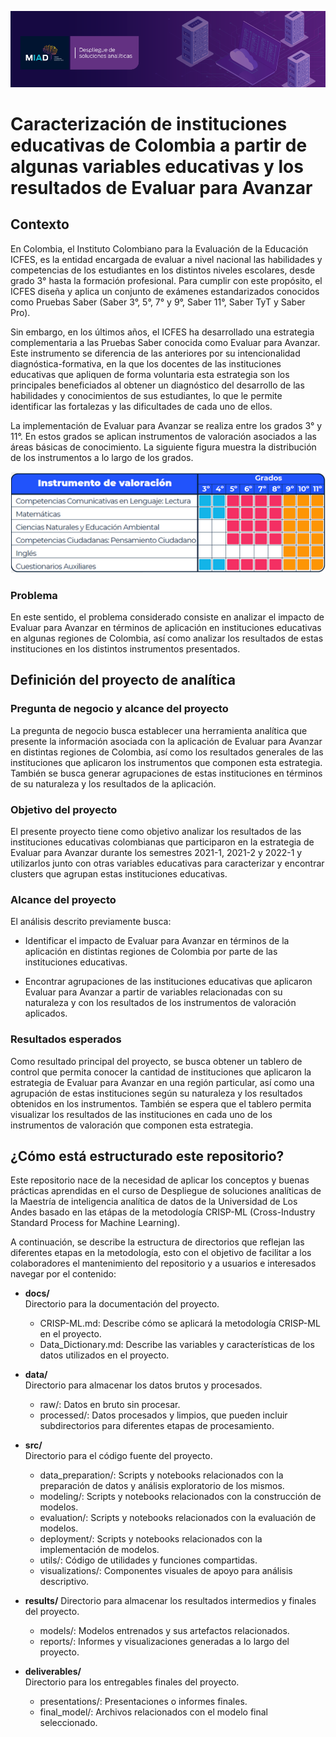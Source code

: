 ![Alt text](docs/imgs/header.png)

# Caracterización de instituciones educativas de Colombia a partir de algunas variables educativas y los resultados de Evaluar para Avanzar

## Contexto
En Colombia, el Instituto Colombiano para la Evaluación de la Educación ICFES, es la entidad encargada de evaluar a nivel nacional las habilidades y competencias de los estudiantes en los distintos niveles escolares, desde grado 3° hasta la formación profesional. Para cumplir con este propósito, el ICFES diseña y aplica un conjunto de exámenes estandarizados conocidos como Pruebas Saber (Saber 3°, 5°, 7° y 9°, Saber 11°, Saber TyT y Saber Pro).

Sin embargo, en los últimos años, el ICFES ha desarrollado una estrategia complementaria a las Pruebas Saber conocida como Evaluar para Avanzar. Este instrumento se diferencia de las anteriores por su intencionalidad diagnóstica-formativa, en la que los docentes de las instituciones educativas que apliquen de forma voluntaria esta estrategia son los principales beneficiados al obtener un diagnóstico del desarrollo de las habilidades y conocimientos de sus estudiantes, lo que le permite identificar las fortalezas y las dificultades de cada uno de ellos.

La implementación de Evaluar para Avanzar se realiza entre los grados 3° y 11°. En estos grados se aplican instrumentos de valoración asociados a las áreas básicas de conocimiento. La siguiente figura muestra la distribución de los instrumentos a lo largo de los grados.

![Alt text](docs/imgs/Fig1.png)


### Problema
En este sentido, el problema considerado consiste en analizar el impacto de Evaluar para Avanzar en términos de aplicación en instituciones educativas en algunas regiones de Colombia, así como analizar los resultados de estas instituciones en los distintos instrumentos presentados.


## Definición del proyecto de analítica
### Pregunta de negocio y alcance del proyecto

La pregunta de negocio busca establecer una herramienta analítica que presente la información asociada con la aplicación de Evaluar para Avanzar en distintas regiones de Colombia, así como los resultados generales de las instituciones que aplicaron los instrumentos que componen esta estrategia. También se busca generar agrupaciones de estas instituciones en términos de su naturaleza y los resultados de la aplicación.

### Objetivo del proyecto

El presente proyecto tiene como objetivo analizar los resultados de las instituciones educativas colombianas que participaron en la estrategia de Evaluar para Avanzar durante los semestres 2021-1, 2021-2 y 2022-1 y utilizarlos junto con otras variables educativas para caracterizar y encontrar clusters que agrupan estas instituciones educativas.

### Alcance del proyecto

El análisis descrito previamente busca:

- Identificar el impacto de Evaluar para Avanzar en términos de la aplicación en distintas regiones de Colombia por parte de las instituciones educativas.

- Encontrar agrupaciones de las instituciones educativas que aplicaron Evaluar para Avanzar a partir de variables relacionadas con su naturaleza y con los resultados de los instrumentos de valoración aplicados.

### Resultados esperados

Como resultado principal del proyecto, se busca obtener un tablero de control que permita conocer la cantidad de instituciones que aplicaron la estrategia de Evaluar para Avanzar en una región particular, así como una agrupación de estas instituciones según su naturaleza y los resultados obtenidos en los instrumentos. También se espera que el tablero permita visualizar los resultados de las instituciones en cada uno de los instrumentos de valoración que componen esta estrategia.


## ¿Cómo está estructurado este repositorio?

Este repositorio nace de la necesidad de aplicar los conceptos y buenas prácticas aprendidas en el curso de Despliegue de soluciones analíticas de la Maestría de inteligencia analítica de datos de la Universidad de Los Andes basado en las etápas de la metodología CRISP-ML (Cross-Industry Standard Process for Machine Learning).

A continuación, se describe la estructura de directorios que reflejan las diferentes etapas en la metodología, esto con el objetivo de facilitar a los colaboradores el mantenimiento del repositorio y a usuarios e interesados navegar por el contenido:

- **docs/**  
  Directorio para la documentación del proyecto. 
   - CRISP-ML.md: Describe cómo se aplicará la metodología CRISP-ML en el proyecto.
   - Data_Dictionary.md: Describe las variables y características de los datos utilizados en el proyecto.

- **data/**  
  Directorio para almacenar los datos brutos y procesados.
   - raw/: Datos en bruto sin procesar.
   - processed/: Datos procesados y limpios, que pueden incluir subdirectorios para diferentes etapas de procesamiento.

- **src/**  
  Directorio para el código fuente del proyecto.
   - data_preparation/: Scripts y notebooks relacionados con la preparación de datos y análisis exploratorio de los mismos.
   - modeling/: Scripts y notebooks relacionados con la construcción de modelos.
   - evaluation/: Scripts y notebooks relacionados con la evaluación de modelos.
   - deployment/: Scripts y notebooks relacionados con la implementación de modelos.
   - utils/: Código de utilidades y funciones compartidas.
   - visualizations/: Componentes visuales de apoyo para análisis descriptivo.

- **results/**
  Directorio para almacenar los resultados intermedios y finales del proyecto.
   - models/: Modelos entrenados y sus artefactos relacionados.
   - reports/: Informes y visualizaciones generadas a lo largo del proyecto.

- **deliverables/**  
  Directorio para los entregables finales del proyecto.
   - presentations/: Presentaciones o informes finales.
   - final_model/: Archivos relacionados con el modelo final seleccionado.
